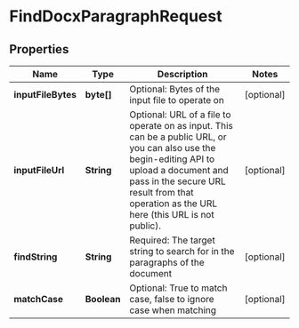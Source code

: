 
# FindDocxParagraphRequest

## Properties
Name | Type | Description | Notes
------------ | ------------- | ------------- | -------------
**inputFileBytes** | **byte[]** | Optional: Bytes of the input file to operate on |  [optional]
**inputFileUrl** | **String** | Optional: URL of a file to operate on as input.  This can be a public URL, or you can also use the begin-editing API to upload a document and pass in the secure URL result from that operation as the URL here (this URL is not public). |  [optional]
**findString** | **String** | Required: The target string to search for in the paragraphs of the document |  [optional]
**matchCase** | **Boolean** | Optional: True to match case, false to ignore case when matching |  [optional]



